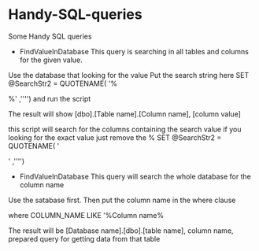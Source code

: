 # Handy-SQL-queries
Some Handy SQL queries 

* FindValueInDatabase
This query is searching in all tables and  columns for the given value.

Use the database that looking for the value 
Put the search string here 
SET @SearchStr2 = QUOTENAME( '%<Search string here>%' ,'''') 
and run the script

The result will show 
[dbo].[Table name].[Column name], [column value]

this script will search for the columns containing the search value if you looking for the exact value just remove the %
SET @SearchStr2 = QUOTENAME( '<Search string here>' ,'''') 
  
  
  * FindValueInDatabase
  This query will search the whole database for the column name
  
  Use the satabase first.
  Then put the column name in the where clause
  
  where COLUMN_NAME LIKE '%Column name%
  
  The result will be
  [Database name].[dbo].[table name], column name, prepared query for getting data from that table
